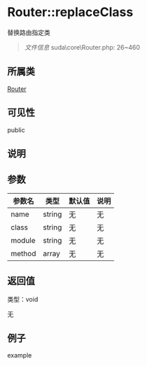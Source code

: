 # Router::replaceClass

替换路由指定类

> *文件信息* suda\core\Router.php: 26~460

## 所属类 

[Router](../Router.md)

## 可见性

 public 

## 说明




## 参数


| 参数名 | 类型 | 默认值 | 说明 |
|--------|-----|-------|-------|
| name |  string | 无 | 无 |
| class |  string | 无 | 无 |
| module |  string | 无 | 无 |
| method |  array | 无 | 无 |



## 返回值

类型：void

无



## 例子

example